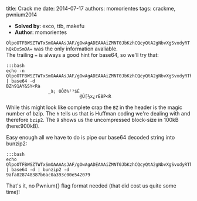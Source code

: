title: Crack me 
date: 2014-07-17
authors: momorientes
tags: crackme, pwnium2014

 * **Solved by**: exco, ttb, makefu
 * **Author**: momorientes

`QlpoOTFBWSZTWTxSmOAAAAsJAF/gOwAgADEAAAiZMNT0JbKzhCQcyQtA2gNbvXgSvxdyRThQkDxSmOA=` was the only information avaliable.  
The trailing `=` is always a good hint for base64, so we'll try that:

    :::bash
    echo -n QlpoOTFBWSZTWTxSmOAAAAsJAF/gOwAgADEAAAiZMNT0JbKzhCQcyQtA2gNbvXgSvxdyRThQkDxSmOA= | base64 -d                                
    BZh91AY&SY<Rà
                    _à; 0Ôô%²³$É
                                @Ú[½x¿rE8P<R

While this might look like complete crap the `BZ` in the header is the magic number of bzip. The `h` tells us that is Huffman coding we're dealing with and therefore `bzip2`. The `9` shows us the uncompressed block-size in 100kB (here:900kB).

Easy enough all we have to do is pipe our base64 decoded string into bunzip2:

    :::bash
    echo QlpoOTFBWSZTWTxSmOAAAAsJAF/gOwAgADEAAAiZMNT0JbKzhCQcyQtA2gNbvXgSvxdyRThQkDxSmOA= | base64 -d | bunzip2 -d
    9afa828748387b6ac0a393c00e542079

That's it, no Pwnium{} flag format needed (that did cost us quite some time)!
